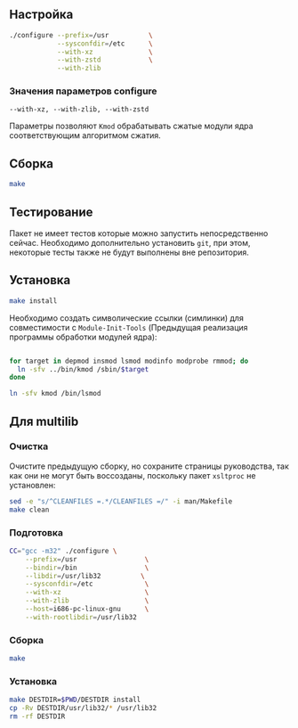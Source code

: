 <package-info :package="package" showsbu2></package-info>

<script>
		new Vue({
		el: '#main',
		data: { package: {} },
		mounted: function () {
				this.getPackage('kmod');
		},
		methods: {
			getPackage: function(name) {
					getPackage(name)
					.then(response => this.package = response);
			},
		}
  })
</script>

## Настройка

```bash
./configure --prefix=/usr          \
            --sysconfdir=/etc      \
            --with-xz              \
            --with-zstd            \
            --with-zlib
```

### Значения параметров configure
``--with-xz, --with-zlib, --with-zstd``

Параметры позволяют `Kmod` обрабатывать сжатые модули ядра соответствующим алгоритмом сжатия.


## Сборка

```bash
make
```

## Тестирование

Пакет не имеет тестов которые можно запустить непосредственно сейчас. Необходимо дополнительно установить `git`, при этом, некоторые тесты также не будут выполнены вне репозитория.


## Установка

```bash
make install
```

Необходимо создать символические ссылки (симлинки) для совместимости с `Module-Init-Tools` (Предыдущая реализация программы обработки модулей ядра):

```bash

for target in depmod insmod lsmod modinfo modprobe rmmod; do
  ln -sfv ../bin/kmod /sbin/$target
done

ln -sfv kmod /bin/lsmod
```

## Для multilib

### Очистка

Очистите предыдущую сборку, но сохраните страницы руководства, так как они не могут быть воссозданы, поскольку пакет `xsltproc` не установлен:

```bash
sed -e "s/^CLEANFILES =.*/CLEANFILES =/" -i man/Makefile
make clean
```

### Подготовка

```bash
CC="gcc -m32" ./configure \
    --prefix=/usr                 \
    --bindir=/bin                 \
    --libdir=/usr/lib32          \
    --sysconfdir=/etc             \
    --with-xz                     \
    --with-zlib                   \
    --host=i686-pc-linux-gnu      \
    --with-rootlibdir=/usr/lib32
```

### Сборка 

```bash
make
```

### Установка

```bash
make DESTDIR=$PWD/DESTDIR install
cp -Rv DESTDIR/usr/lib32/* /usr/lib32
rm -rf DESTDIR
```
